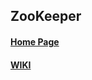## ZooKeeper

#### [Home Page](https://zookeeper.apache.org/)

#### [WIKI](https://cwiki.apache.org/confluence/display/ZOOKEEPER/Index)

